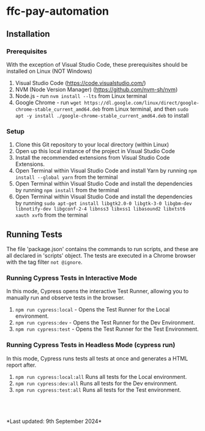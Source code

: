 # ffc-pay-automation

## Installation

### Prerequisites

With the exception of Visual Studio Code, these prerequisites should be installed on Linux (NOT Windows)

1. Visual Studio Code (https://code.visualstudio.com/)
2. NVM (Node Version Manager) (https://github.com/nvm-sh/nvm)
3. Node.js - run `nvm install --lts` from Linux terminal
4. Google Chrome - run `wget https://dl.google.com/linux/direct/google-chrome-stable_current_amd64.deb` from Linux terminal, and then `sudo apt -y install ./google-chrome-stable_current_amd64.deb` to install

### Setup

1. Clone this Git repository to your local directory (within Linux)
2. Open up this local instance of the project in Visual Studio Code
3. Install the recommended extensions from Visual Studio Code Extensions.
4. Open Terminal within Visual Studio Code and install Yarn by running `npm install --global yarn` from the terminal
5. Open Terminal within Visual Studio Code and install the dependencies by running `npm install` from the terminal
6. Open Terminal within Visual Studio Code and install the dependencies by running `sudo apt-get install libgtk2.0-0 libgtk-3-0 libgbm-dev libnotify-dev libgconf-2-4 libnss3 libxss1 libasound2 libxtst6 xauth xvfb` from the terminal

## Running Tests

The file 'package.json' contains the commands to run scripts, and these are all declared in 'scripts' object. The tests are executed in a Chrome browser with the tag filter `not @ignore`.

### Running Cypress Tests in Interactive Mode

In this mode, Cypress opens the interactive Test Runner, allowing you to manually run and observe tests in the browser. 

1. `npm run cypress:local` - Opens the Test Runner for the Local environment.
2. `npm run cypress:dev` - Opens the Test Runner for the Dev Environment.
3. `npm run cypress:test` - Opens the Test Runner for the Test Environment.

### Running Cypress Tests in Headless Mode (cypress run)

In this mode, Cypress runs tests all tests at once and generates a HTML report after.

1. `npm run cypress:local:all` Runs all tests for the Local environment.
2. `npm run cypress:dev:all` Runs all tests for the Dev environment.
3. `npm run cypress:test:all` Runs all tests for the Test environment.
<br>
<br>
<br>
*Last updated: 9th September 2024*
